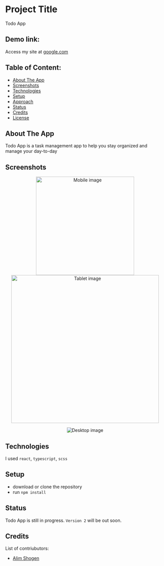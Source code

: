 # Project Title

Todo App

## Demo link:

Access my site at [google.com](https://google.com)

## Table of Content:

-   [About The App](#about-the-app)
-   [Screenshots](#screenshots)
-   [Technologies](#technologies)
-   [Setup](#setup)
-   [Approach](#approach)
-   [Status](#status)
-   [Credits](#credits)
-   [License](#license)

## About The App

Todo App is a task management app to help you stay organized and manage your day-to-day

## Screenshots

<p align="center">
  <img src="https://user-images.githubusercontent.com/60940904/214321492-ee6ff6a4-64fd-49dc-ae04-ba1116d189cb.png?raw=false" width="310" alt="Mobile image"/>
  <img src="https://user-images.githubusercontent.com/60940904/214321541-3f0d3936-25c2-45f4-86ac-497d02ff1bbe.png?raw=false" width="466" alt="Tablet image"/>
</p>
<p align="center">
  <img src="https://user-images.githubusercontent.com/60940904/214321561-a68751fc-3e01-4c2c-b2e4-27fdefdc3649.png?raw=true" alt="Desktop image"/>
</p>

## Technologies

I used `react`, `typescript`, `scss`

## Setup

-   download or clone the repository
-   run `npm install`

## Status

Todo App is still in progress. `Version 2` will be out soon.

## Credits

List of contriubutors:

-   [Alim Shogen](https://www.linkedin.com/in/alims63/)
